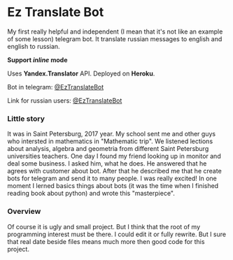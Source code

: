 # Ez Translate Bot

My first really helpful and independent (I mean that it's not like an example of some lesson) telegram bot.
It translate russian messages to english and english to russian.

**Support _inline_ mode** 

Uses __Yandex.Translator__ API. Deployed on __Heroku__.

Bot in telegram: [@EzTranslateBot](https://t.me/EzTranslateBot) 

Link for russian users: [@EzTranslateBot](https://teleg.run/EzTranslateBot)

### Little story

It was in Saint Petersburg, 2017 year. My school sent me and other guys who intersted in mathematics in "Mathematic trip". We listened lections about analysis, algebra and geometria from different Saint Petersburg universities teachers. 
One day I found my friend looking up in monitor and deal some business. I asked him, what he does. He answered that he agrees with customer about bot.
After that he described me that he create bots for telegram and send it to many people. I was really excited! In one moment I lerned basics things about bots (it was the time when I finished reading book about python) and wrote this "masterpiece".

### Overview

Of course it is ugly and small project. But I think that the root of my programming interest must be there.
I could edit it or fully rewrite. But I sure that real date beside files means much more then good code for this project.
